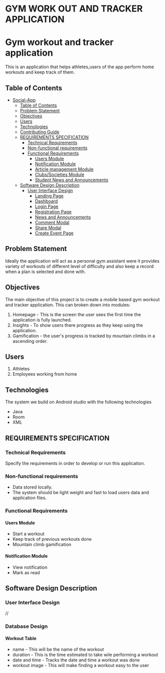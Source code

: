 # GYM WORK OUT AND TRACKER APPLICATION
# Gym workout and tracker application

This is an application that helps athletes,users of the app perform home workouts and keep track of them.

## Table of Contents

- [Social-App](#Social-App)
    - [Table of Contents](#table-of-contents)
    - [Problem Statement](#problem-statement)
    - [Objectives](#objectives)
    - [Users](#users)
    - [Technologies](#technologies)
    - [Contributing Guide](#contributing-guide)
    - [REQUIREMENTS SPECIFICATION](#requirements-specification)
        - [Technical Requirements](#technical-requirements)
        - [Non-functional requirements](#non-functional-requirements)
        - [Functional Requirements](#functional-requirements)
            - [Users Module](#users-module)
            - [Notification Module](#notification-module)
            - [Article management Module](#article-management-module)
            - [Clubs/Societies Module](#clubssocieties-module)
            - [Student News and Announcements](#student-news-and-announcements)
    - [Software Design Description](#software-design-description)
        - [User Interface Design](#user-interface-design)
            - [Landing Page](#landing-page)
            - [Dashboard](#dashboard)
            - [Login Page](#login-page)
            - [Registration Page](#registration-page)
            - [News and Announcements](#news-and-announcements)
            - [Comment Modal](#comment-modal)
            - [Share Modal](#share-modal)
            - [Create Event Page](#create-event-page)
## Problem Statement

Ideally the application will act as a personal gym assistant were it provides variety of workouts of different level of difficulty and also keep a record when a plan is selected and done with.

## Objectives

The main objective of this project is to create a mobile based gym workout and tracker application. This can broken down into modules:

1. Homepage - This is the screen the user sees the first time the application is fully launched.
2. Insights - To show users there progress as they keep using the application.
3. Gamification - the user's progress is tracked by mountain climbs in a ascending order.


## Users

1. Athletes
2. Employees working from home

## Technologies

The system we build on Android studio with the following technologies

- Java 
- Room
- XML 

## REQUIREMENTS SPECIFICATION

### Technical Requirements

Specify the requirements in order to develop or run this application.

### Non-functional requirements

- Data stored locally.
- The system should be light weight and fast to load users data and application files.

### Functional Requirements

#### Users Module

- Start a workout
- Keep track of previous workouts done
- Mountain climb gamification

#### Notification Module

- View notification
- Mark as read

## Software Design Description

### User Interface Design
//
### Database Design

#### Workout Table

- name - This will be the name of the workout
- duration - This is the time estimated to take wile performing a workout 
- date and time - Tracks the date and time a workout was done
- workout image - This will make finding a workout easy to the user
